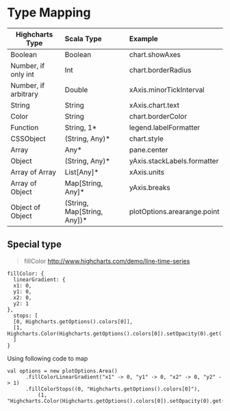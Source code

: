 # Type Mapping


| Highcharts Type               | Scala Type                                                | Example                       |
| --------------------- |:--------------------------------------------------------- |:----------------------------- |
| Boolean               | Boolean                                                   | chart.showAxes                |
| Number, if only int   | Int                                                       | chart.borderRadius            |
| Number, if arbitrary  | Double                                                    | xAxis.minorTickInterval       |
| String                | String                                                    | xAxis.chart.text              |
| Color                 | String                                                    | chart.borderColor             |
| Function              | String, 1*                | legend.labelFormatter         |
| CSSObject             | (String, Any)*                                            | chart.style                   |
| Array                 | Any*                                                      | pane.center                   |
| Object                | (String, Any)*                                            | yAxis.stackLabels.formatter   |
| Array of Array        | List[Any]*                                                | xAxis.units                   |
| Array of Object       | Map[String, Any]*                                         | yAxis.breaks                  |
| Object of Object      | (String, Map[String, Any])*                               | plotOptions.arearange.point   |

## Special type

> fillColor http://www.highcharts.com/demo/line-time-series

    fillColor: {
      linearGradient: {
      x1: 0,
      y1: 0,
      x2: 0,
      y2: 1
    },
      stops: [
      [0, Highcharts.getOptions().colors[0]],
      [1, Highcharts.Color(Highcharts.getOptions().colors[0]).setOpacity(0).get('rgba')]
      ]
    }
Using following code to map

	val options = new plotOptions.Area()
	      .fillColorLinearGradient("x1" -> 0, "y1" -> 0, "x2" -> 0, "y2" -> 1)
	      .fillColorStops((0, "Highcharts.getOptions().colors[0]"),
	          (1, "Highcharts.Color(Highcharts.getOptions().colors[0]).setOpacity(0).get('rgba')"))
    